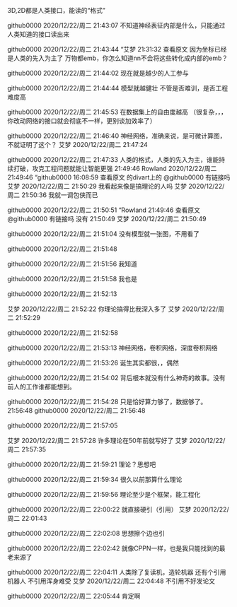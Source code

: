 3D,2D都是人类接口，能读的“格式”

github0000 2020/12/22/周二 21:43:07
不知道神经表征内部是什么，只能通过人类知道的接口读出来

github0000 2020/12/22/周二 21:43:44
“艾梦   21:31:32  查看原文
因为坐标已经是人类的先入为主了
 万物都emb，你怎么知道nn不会将这些转化成内部的emb？

github0000 2020/12/22/周二 21:44:02
现在就是越少的人工参与

github0000 2020/12/22/周二 21:44:44
模型就越健壮
不管是否难训，是否工程难度高

github0000 2020/12/22/周二 21:45:53
在数据集上的自由度越高
（很复杂，，，你改动网络的接口就会彻底不一样，更别谈加效率了）

github0000 2020/12/22/周二 21:46:40
神经网络，准确来说，是可微计算图，不就证明了这个？
艾梦 2020/12/22/周二 21:47:24


github0000 2020/12/22/周二 21:47:33
人类的格式，人类的先入为主，谁能持续打破，攻克工程问题就能让智能更强
21:49:46
Rowland 2020/12/22/周二 21:49:46
“github0000   16:08:59  查看原文
的divart上的
 @github0000 有链接吗
艾梦 2020/12/22/周二 21:50:29
我看起来像是搞理论的人吗
艾梦 2020/12/22/周二 21:50:36
我就一调包侠而已

github0000 2020/12/22/周二 21:50:51
“Rowland   21:49:46  查看原文
 @github0000 有链接吗
 没有
21:50:49
艾梦 2020/12/22/周二 21:50:49


github0000 2020/12/22/周二 21:51:04
没有模型就一张图，不用看了

github0000 2020/12/22/周二 21:51:48


github0000 2020/12/22/周二 21:51:56
我知道

github0000 2020/12/22/周二 21:51:58
我也是

github0000 2020/12/22/周二 21:52:13

艾梦 2020/12/22/周二 21:52:22
你理论搞得比我深入多了
艾梦 2020/12/22/周二 21:52:29


github0000 2020/12/22/周二 21:52:58


github0000 2020/12/22/周二 21:53:13
神经网络，卷积网络，深度卷积网络

github0000 2020/12/22/周二 21:53:26
诞生其实都很，，偶然

github0000 2020/12/22/周二 21:54:02
背后根本就没有什么神奇的故事。没有前人的工作谁都能想到。

github0000 2020/12/22/周二 21:54:28
只是恰好算力够了，数据够了。
21:56:48
github0000 2020/12/22/周二 21:56:48


github0000 2020/12/22/周二 21:57:05

艾梦 2020/12/22/周二 21:57:28
许多理论在50年前就写好了
艾梦 2020/12/22/周二 21:57:35


github0000 2020/12/22/周二 21:59:21
理论？思想吧

github0000 2020/12/22/周二 21:59:34
很久以前那算什么理论

github0000 2020/12/22/周二 21:59:56
理论至少是个框架，能工程化

github0000 2020/12/22/周二 22:00:22
就直接硬引（引用）
艾梦 2020/12/22/周二 22:01:43


github0000 2020/12/22/周二 22:02:08
思想擦个边也引

github0000 2020/12/22/周二 22:02:42
就像CPPN一样，也是我只能找到的最老来源了

github0000 2020/12/22/周二 22:04:11
人类除了复读机，造轮机器
还有个引用机器人
不引用浑身难受
艾梦 2020/12/22/周二 22:04:48
不引用不好发论文

github0000 2020/12/22/周二 22:05:44
肯定啊
